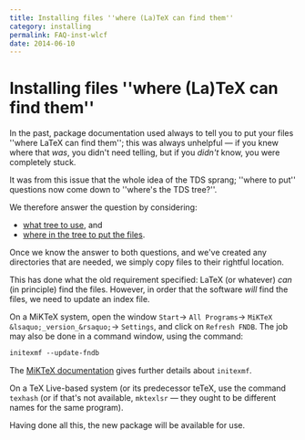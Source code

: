 ```yaml
---
title: Installing files ''where (La)TeX can find them''
category: installing
permalink: FAQ-inst-wlcf
date: 2014-06-10
---
```


# Installing files ''where (La)TeX can find them''

In the past, package documentation used always to tell you to put your
files ''where LaTeX can find them''; this was always unhelpful&nbsp;&mdash;
if you knew where that _was_, you didn't need telling, but if you
_didn't_ know, you were completely stuck.

It was from this issue that the whole idea of the TDS sprang;
''where to put'' questions now come down to ''where's the TDS
tree?''.

We therefore answer the question by considering:
  

-  [what tree to use](FAQ-what-TDS.md), and
-  [where in the tree to put the files](FAQ-install-where.md).

Once we know the answer to both questions, and we've created any
directories that are needed, we simply copy files to their rightful
location.

This has done what the old requirement specified: LaTeX (or
whatever) _can_ (in principle) find the files.  However, in order
that the software _will_ find the files, we need to update an
index file.

On a MiKTeX system, open the window
  `Start`&rarr;
  `All Programs`&rarr;
  `MiKTeX &lsaquo;_version_&rsaquo;`&rarr;
  `Settings`,
and click on `Refresh FNDB`.
The job may also be done in a command window, using the command:
```latex
initexmf --update-fndb
```
The 
[MiKTeX documentation](http://docs.miktex.org/manual/initexmf.html)
gives further details about `initexmf`.

On a TeX&nbsp;Live-based system (or its predecessor teTeX, use the command
`texhash` (or if that's not available, `mktexlsr`&nbsp;&mdash;
they ought to be different names for the same program).

Having done all this, the new package will be available for use.

